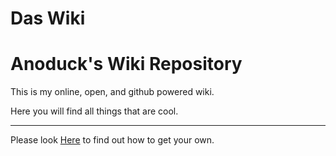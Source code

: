 # Das Wiki

# Anoduck's Wiki Repository

This is my online, open, and github powered wiki. 

Here you will find all things that are cool. 



-----

Please look [Here](https://anoduck.github.io/wiki/git-wiki-skeleton "git-wiki-skeleton") to find out how to get your own.
